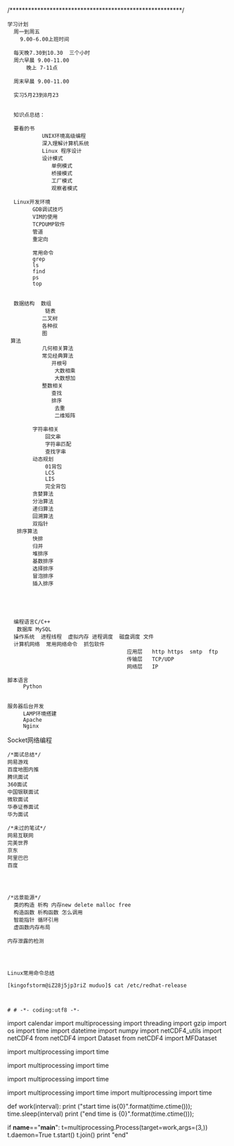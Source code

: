    /********************************************************/
         
    学习计划
      周一到周五
        9.00-6.00上班时间
        
      每天晚7.30到10.30  三个小时
      周六早晨 9.00-11.00
          晚上 7-11点
          
      周末早晨 9.00-11.00
   
      实习5月23到8月23
      
      
      知识点总结：
      
      要看的书   
               UNIX环境高级编程
               深入理解计算机系统
               Linux 程序设计
               设计模式
                  单例模式
                  桥接模式
                  工厂模式
                  观察者模式
                  
      Linux开发环境
            GDB调试技巧
            VIM的使用
            TCPDUMP软件
            管道
            重定向
            
            常用命令
            grep
            ls
            find
            ps
            top
            
              
      数据结构  数组  
                链表
               二叉树
               各种叔
               图
     算法
               几何相关算法
               常见经典算法
                  开根号
                   大数相乘
                   大数想加
               整数相关
                  查找
                  排序
                   去重
                   二维矩阵
                
            字符串相关
                回文串
                字符串匹配
                查找字串
            动态规划
                01背包
                LCS
                LIS
                完全背包
            贪婪算法
            分治算法
            递归算法
            回溯算法
            双指针
       排序算法
            快排
            归并
            堆排序
            基数排序
            选择排序
            冒泡排序
            插入排序
             
              
   
   
   
      编程语言C/C++
       数据库 MySQL
      操作系统  进程线程  虚拟内存 进程调度  磁盘调度 文件
      计算机网络  常用网络命令  抓包软件   
                                          应用层   http https  smtp  ftp  
                                          传输层   TCP/UDP
                                          网络层   IP
                                        
    脚本语言
         Python
   
   
    服务器后台开发
         LAMP环境搭建
         Apache
         Nginx
   Socket网络编程
      
   
   
   
   
   
   
   
   
   
    /*面试总结*/
    网易游戏
    百度地图内推
    腾讯面试
    360面试
    中国银联面试
    微软面试
    华泰证券面试
    华为面试
    
    /*未过的笔试*/
    网易互联网
    完美世界
    京东
    阿里巴巴
    百度
    
    
    
   
    /*远景能源*/
      类的构造 析构 内存new delete malloc free
      构造函数 析构函数 怎么调用
      智能指针 循环引用
      虚函数内存布局
     
    内存泄露的检测
    
    
    
    
    Linux常用命令总结
    
    [kingofstorm@iZ28j5jp3riZ muduo]$ cat /etc/redhat-release

    
    
    # # -*- coding:utf8 -*-
import calendar
import multiprocessing
import threading
import gzip
import os
import time
import datetime
import numpy
import netCDF4_utils
import netCDF4
from  netCDF4 import  Dataset
from netCDF4 import  MFDataset

import multiprocessing
import time

import multiprocessing
import time

import multiprocessing
import time

import multiprocessing
import time
import multiprocessing
import time

def work(interval):
    print ("start time is{0}".format(time.ctime()));
    time.sleep(interval)
    print ("end time is {0}".format(time.ctime()));

if __name__=="__main__":
    t=multiprocessing.Process(target=work,args=(3,))
    t.daemon=True
    t.start()
    t.join()
    print "end"

  

